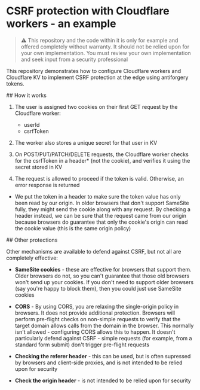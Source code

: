 # CSRF protection with Cloudflare workers - an example

> :warning: This repository and the code within it is only for example and offered completely without warranty. It should not be relied upon for your own implementation. You must review your own implementation and seek input from a security professional

This repository demonstrates how to configure Cloudflare workers and Cloudflare KV to implement CSRF protection at the edge using antiforgery tokens.

## How it works

1. The user is assigned two cookies on their first GET request by the Cloudflare worker:

   - userId
   - csrfToken

2. The worker also stores a unique secret for that user in KV

3. On POST/PUT/PATCH/DELETE requests, the Cloudflare worker checks for the csrfToken in a header* (not the cookie), and verifies it using the secret stored in KV

4. The request is allowed to proceed if the token is valid. Otherwise, an error response is returned

* We put the token in a header to make sure the token value has only been read by our origin. In older browsers that don't support SameSite fully, they might send the cookie along with any request. By checking a header instead, we can be sure that the request came from our origin because browsers do guarantee that only the cookie's origin can read the cookie value (this is the same origin policy)

## Other protections

Other mechanisms are available to defend against CSRF, but not all are completely effective:

- **SameSite cookies** - these are effective for browsers that support them. Older browsers do not, so you can't guarantee that those old browsers won't send up your cookies. If you don't need to support older browsers (say you're happy to block them), then you could just use SameSite cookies

- **CORS** - By using CORS, you are relaxing the single-origin policy in browsers. It does not provide additional protection. Browsers will perform pre-flight checks on non-simple requests to verify that the target domain allows calls from the domain in the browser. This normally isn't allowed - configuring CORS allows this to happen. It doesn't particularly defend against CSRF - simple requests (for example, from a standard form submit) don't trigger pre-flight requests

- **Checking the referer header** - this can be used, but is often supressed by browsers and client-side proxies, and is not intended to be relied upon for security

- **Check the origin header** - is not intended to be relied upon for security
  
